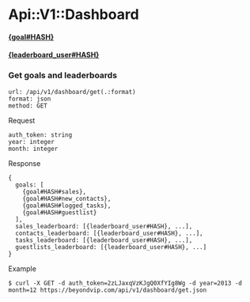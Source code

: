 # Api::V1::Dashboard

#### [{goal#HASH}](/api/goals.md#goalhash)

#### [{leaderboard_user#HASH}](/api/leaderboard.md#leaderboard_userhash)

### Get goals and leaderboards
    url: /api/v1/dashboard/get(.:format)
    format: json
    method: GET

  Request

    auth_token: string
    year: integer
    month: integer

  Response

    {
      goals: [
        {goal#HASH#sales},
        {goal#HASH#new_contacts},
        {goal#HASH#logged_tasks},
        {goal#HASH#guestlist}
      ],
      sales_leaderboard: [{leaderboard_user#HASH}, ...],
      contacts_leaderboard: [{leaderboard_user#HASH}, ...],
      tasks_leaderboard: [{leaderboard_user#HASH}, ...],
      guestlists_leaderboard: [{leaderboard_user#HASH}, ...]
    }

  Example

    $ curl -X GET -d auth_token=2zLJaxqVzKJgQ0XfYIg8Wg -d year=2013 -d month=12 https://beyondvip.com/api/v1/dashboard/get.json
